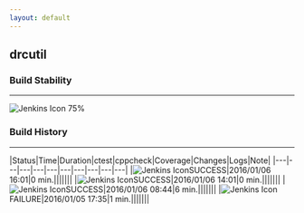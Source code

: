 ```yaml
---
layout: default
---
```

## drcutil
### Build Stability
___
![Jenkins Icon](http://jenkinshrg.github.io/images/48x48/health-60to79.png)
75%
  
### Build History
___
|Status|Time|Duration|<span class='badge'>ctest</span>|<span class='badge'>cppcheck</span>|Coverage|Changes|Logs|Note|
|---|---|---|---|---|---|---|---|---|---|
|![Jenkins Icon](http://jenkinshrg.github.io/images/24x24/blue.png)SUCCESS|2016/01/06 16:01|0 min.|||||||
|![Jenkins Icon](http://jenkinshrg.github.io/images/24x24/blue.png)SUCCESS|2016/01/06 14:01|0 min.|||||||
|![Jenkins Icon](http://jenkinshrg.github.io/images/24x24/blue.png)SUCCESS|2016/01/06 08:44|6 min.|||||||
|![Jenkins Icon](http://jenkinshrg.github.io/images/24x24/red.png)FAILURE|2016/01/05 17:35|1 min.|||||||
